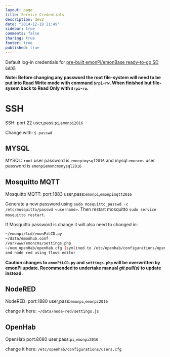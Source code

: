 ```yaml
---
layout: page
title: Service Credentials
description: dev2
date: "2014-12-18 21:49"
sidebar: true
comments: false
sharing: true
footer: true
published: true
---
```


Default log-in credentials for [pre-built emonPi/emonBase ready-to-go SD card](https://github.com/openenergymonitor/emonpi/wiki/emonSD-pre-built-SD-card-Repository-&-Change-Log).

**Note: Before changing any password the root file-system will need to be put into Read Write mode with command `$rpi-rw`. When finished but file-sysem back to Read Only with `$rpi-ro`.**

# SSH

SSH: port 22 user,pass:`pi`,`emonpi2016`

Change with: `$ passwd`

## MYSQL

MYSQL: `root` user password is `emonpimysql2016` and mysql `emoncms` user password is `emonpiemoncmsmysql2016`


## Mosquitto MQTT

Mosquitto MQTT: port:1883 user,pass:`emonpi`,`emonpimqtt2016`

Generate a new password using `sudo mosquitto_passwd -c /etc/mosquitto/passwd <username>`. Then restart mosquitto `sudo service mosquitto restart`.

If Mosquitto password is change it will also need to changed in:

```bash
~/emonpi/lcd/emonPiLCD.py
~/data/emonhub.conf
/var/www/emoncms/settings.php
~/oem_openHab/openHab.cfg (symlined to /etc/openhab/configurations/openhab.cfg)
and node red using flows editor
```

**Caution changes to `emonPiLCD.py` and `settings.php` will be overwritten by emonPi update. Recommended to undertake manual *git pull(s)* to update instead.**

## NodeRED

NodeRED: port:1880 user,pass:`emonpi`,`emonpi2016`

change it here:  `~/data/node-red/settings.js`


## OpenHab

OpenHab port:8080 user,pass:`pi`,`emonpi2016`

change it here: `/etc/openhab/configurations/users.cfg`
